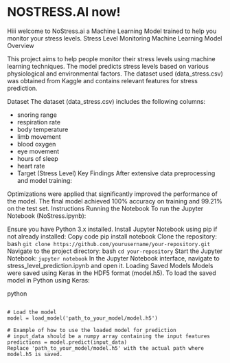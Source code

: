 # NOSTRESS.AI now!

Hiii welcome to NoStress.ai a Machine Learning Model trained to help you monitor your stress levels. 
Stress Level Monitoring Machine Learning Model
Overview

This project aims to help people monitor their stress levels using machine learning techniques. The model predicts stress levels based on various physiological and environmental factors. The dataset used (data_stress.csv) was obtained from Kaggle and contains relevant features for stress prediction.

Dataset
The dataset (data_stress.csv) includes the following columns:
- snoring range
- respiration rate
- body temperature
- limb movement
- blood oxygen
- eye movement
- hours of sleep
- heart rate
- Target (Stress Level)
Key Findings
After extensive data preprocessing and model training:

Optimizations were applied that significantly improved the performance of the model.
The final model achieved 100% accuracy on training and 99.21% on the test set.
Instructions
Running the Notebook
To run the Jupyter Notebook (NoStress.ipynb):

Ensure you have Python 3.x installed.
Install Jupyter Notebook using pip if not already installed:
Copy code
pip install notebook
Clone the repository:
bash
```git clone https://github.com/yourusername/your-repository.git```
Navigate to the project directory:
bash
```cd your-repository```
Start the Jupyter Notebook:
```jupyter notebook```
In the Jupyter Notebook interface, navigate to stress_level_prediction.ipynb and open it.
Loading Saved Models
Models were saved using Keras in the HDF5 format (model.h5). To load the saved model in Python using Keras:

python
``` from keras.models import load_model

# Load the model
model = load_model('path_to_your_model/model.h5')

# Example of how to use the loaded model for prediction
# input_data should be a numpy array containing the input features
predictions = model.predict(input_data)
Replace 'path_to_your_model/model.h5' with the actual path where model.h5 is saved.
```

